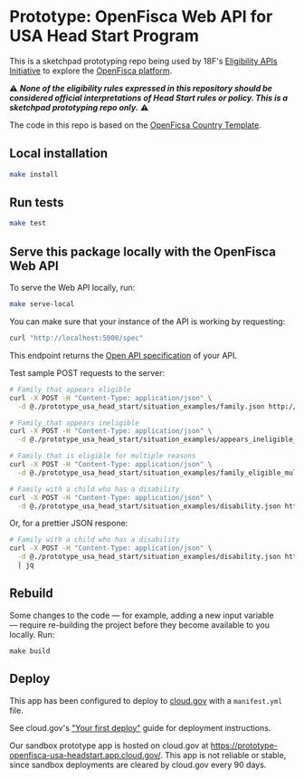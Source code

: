 # Prototype: OpenFisca Web API for USA Head Start Program

This is a sketchpad prototyping repo being used by 18F's [Eligibility APIs Initiative](https://github.com/18F/eligibility-rules-service/blob/master/README.md) to explore the [OpenFisca platform](https://openfisca.org/en/).

:warning: ***None of the eligibility rules expressed in this repository should be considered official interpretations of Head Start rules or policy. This is a sketchpad prototyping repo only.*** :warning:

The code in this repo is based on the [OpenFicsa Country Template](https://github.com/openfisca/country-template).

## Local installation

```sh
make install
```

## Run tests

```sh
make test
```

## Serve this package locally with the OpenFisca Web API

To serve the Web API locally, run:

```sh
make serve-local
```

You can make sure that your instance of the API is working by requesting:

```sh
curl "http://localhost:5000/spec"
```

This endpoint returns the [Open API specification](https://www.openapis.org/) of your API.

Test sample POST requests to the server:

```sh
# Family that appears eligible
curl -X POST -H "Content-Type: application/json" \
  -d @./prototype_usa_head_start/situation_examples/family.json http://localhost:5000/calculate

# Family that appears ineligible
curl -X POST -H "Content-Type: application/json" \
  -d @./prototype_usa_head_start/situation_examples/appears_ineligible_family.json http://localhost:5000/calculate

# Family that is eligible for multiple reasons
curl -X POST -H "Content-Type: application/json" \
  -d @./prototype_usa_head_start/situation_examples/family_eligible_multiple_reasons.json http://localhost:5000/calculate

# Family with a child who has a disability
curl -X POST -H "Content-Type: application/json" \
  -d @./prototype_usa_head_start/situation_examples/disability.json http://localhost:5000/calculate
```

Or, for a prettier JSON respone:

```sh
# Family with a child who has a disability
curl -X POST -H "Content-Type: application/json" \
  -d @./prototype_usa_head_start/situation_examples/disability.json http://localhost:5000/calculate \
  | jq
```

## Rebuild

Some changes to the code — for example, adding a new input variable — require re-building the project before they become available to you locally. Run:

```
make build
```

## Deploy

This app has been configured to deploy to [cloud.gov](https://cloud.gov/) with a `manifest.yml` file.

See cloud.gov's ["Your first deploy"](https://cloud.gov/docs/getting-started/your-first-deploy/) guide for deployment instructions.

Our sandbox prototype app is hosted on cloud.gov at https://prototype-openfisca-usa-headstart.app.cloud.gov/. This app is not reliable or stable, since sandbox deployments are cleared by cloud.gov every 90 days.